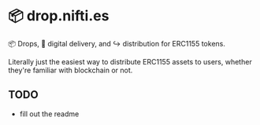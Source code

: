 # 📦 drop.nifti.es

📦 Drops, 🚚 digital delivery, and ↪ distribution for ERC1155 tokens.

Literally just the easiest way to distribute ERC1155 assets to users, whether they're familiar with blockchain or not.

## TODO

- fill out the readme
